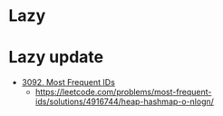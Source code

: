 # Lazy

# Lazy update

- [3092. Most Frequent IDs](https://leetcode.com/problems/most-frequent-ids/description/)
  - https://leetcode.com/problems/most-frequent-ids/solutions/4916744/heap-hashmap-o-nlogn/